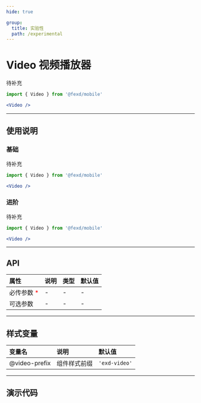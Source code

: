 ```yaml
---
hide: true

group:
  title: 实验性
  path: /experimental
---
```


# Video 视频播放器 <ImportCost name="Video" />

待补充

<!-- prettier-ignore -->
```jsx | pure
import { Video } from '@fexd/mobile'

<Video />
```

---

## 使用说明

### 基础

待补充

<!-- prettier-ignore -->
```jsx | pure
import { Video } from '@fexd/mobile'

<Video />
```

### 进阶

待补充

<!-- prettier-ignore -->
```jsx | pure
import { Video } from '@fexd/mobile'

<Video />
```

---

## API

| 属性                                         | 说明 | 类型 | 默认值 |
| :------------------------------------------- | :--- | :--- | :----- |
| 必传参数 <span style="color: red;">\*</span> | -    | -    | -      |
| 可选参数                                     | -    | -    | -      |

---

## 样式变量

| 变量名        | 说明         | 默认值       |
| :------------ | :----------- | :----------- |
| @video-prefix | 组件样式前缀 | `'exd-video'` |

---

## 演示代码

<code src="./demos/demo1/index.tsx" />
